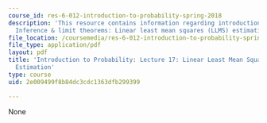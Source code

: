 ```yaml
---
course_id: res-6-012-introduction-to-probability-spring-2018
description: 'This resource contains information regarding introduction to probability:
  Inference & limit theorems: Linear least mean squares (LLMS) estimation.'
file_location: /coursemedia/res-6-012-introduction-to-probability-spring-2018/2e009499f8b84dc3cdc1363dfb299399_MITRES_6_012S18_L17AS.pdf
file_type: application/pdf
layout: pdf
title: 'Introduction to Probability: Lecture 17: Linear Least Mean Squares (LLMS)
  Estimation'
type: course
uid: 2e009499f8b84dc3cdc1363dfb299399

---
```

None